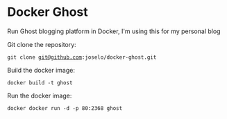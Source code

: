 # Docker Ghost

Run Ghost blogging platform in Docker, I'm using this for my personal blog

Git clone the repository: 

<code>git clone git@github.com:joselo/docker-ghost.git</code>

Build the docker image:

<code>docker build -t ghost</code>

Run the docker image:

<code>docker docker run -d -p 80:2368 ghost</code>